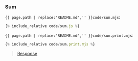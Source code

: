 ### [Sum](code.zip)

`{{ page.path | replace:'README.md','' }}code/sum.mjs`:
```js
{% include_relative code/sum.js %}
```

`{{ page.path | replace:'README.md','' }}code/sum.print.mjs`:
```js
{% include_relative code/sum.print.mjs %}
```

> [Response](response/sum.js)
